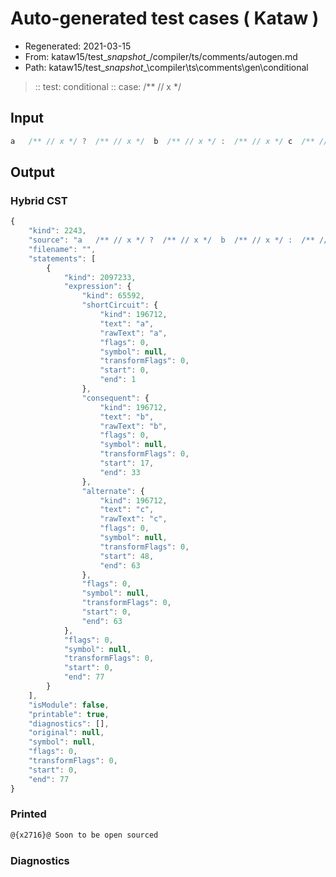 # Auto-generated test cases ( Kataw )
- Regenerated: 2021-03-15
- From: kataw15/test\__snapshot__/compiler/ts/comments/autogen.md
- Path: kataw15/test\__snapshot__\compiler\ts\comments\gen\conditional
> :: test: conditional
> :: case:  /** // x */
## Input

`````js
a   /** // x */ ?  /** // x */  b  /** // x */ :  /** // x */ c  /** // x */;
`````

## Output

### Hybrid CST

```javascript
{
    "kind": 2243,
    "source": "a   /** // x */ ?  /** // x */  b  /** // x */ :  /** // x */ c  /** // x */;",
    "filename": "",
    "statements": [
        {
            "kind": 2097233,
            "expression": {
                "kind": 65592,
                "shortCircuit": {
                    "kind": 196712,
                    "text": "a",
                    "rawText": "a",
                    "flags": 0,
                    "symbol": null,
                    "transformFlags": 0,
                    "start": 0,
                    "end": 1
                },
                "consequent": {
                    "kind": 196712,
                    "text": "b",
                    "rawText": "b",
                    "flags": 0,
                    "symbol": null,
                    "transformFlags": 0,
                    "start": 17,
                    "end": 33
                },
                "alternate": {
                    "kind": 196712,
                    "text": "c",
                    "rawText": "c",
                    "flags": 0,
                    "symbol": null,
                    "transformFlags": 0,
                    "start": 48,
                    "end": 63
                },
                "flags": 0,
                "symbol": null,
                "transformFlags": 0,
                "start": 0,
                "end": 63
            },
            "flags": 0,
            "symbol": null,
            "transformFlags": 0,
            "start": 0,
            "end": 77
        }
    ],
    "isModule": false,
    "printable": true,
    "diagnostics": [],
    "original": null,
    "symbol": null,
    "flags": 0,
    "transformFlags": 0,
    "start": 0,
    "end": 77
}
```

### Printed

```javascript
@{x2716}@ Soon to be open sourced
```

### Diagnostics

```javascript

```

